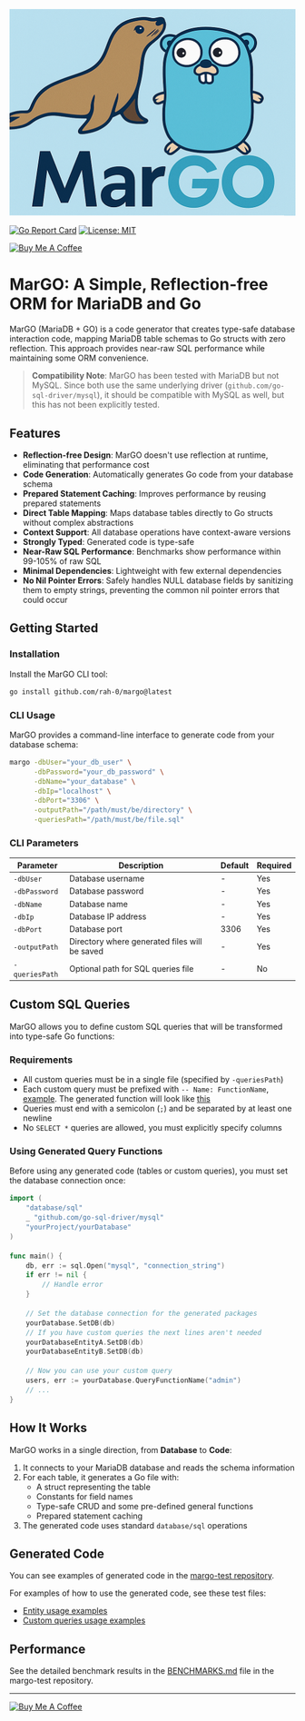 ![MarGO logo](https://github.com/rah-0/margo-test/blob/master/margo.png "MariaDB's Sea Lion with Golang's Gopher")

[![Go Report Card](https://goreportcard.com/badge/github.com/rah-0/margo?v=1)](https://goreportcard.com/report/github.com/rah-0/margo)
[![License: MIT](https://img.shields.io/badge/License-MIT-yellow.svg)](https://opensource.org/licenses/MIT)

<a href="https://www.buymeacoffee.com/rah.0" target="_blank">
  <img src="https://cdn.buymeacoffee.com/buttons/v2/arial-orange.png" alt="Buy Me A Coffee" height="50" style="height:50px;">
</a>

# MarGO: A Simple, Reflection-free ORM for MariaDB and Go

MarGO (MariaDB + GO) is a code generator that creates type-safe database interaction code, mapping MariaDB table schemas to Go structs with zero reflection. This approach provides near-raw SQL performance while maintaining some ORM convenience.

> **Compatibility Note**: MarGO has been tested with MariaDB but not MySQL. Since both use the same underlying driver (`github.com/go-sql-driver/mysql`), it should be compatible with MySQL as well, but this has not been explicitly tested.

## Features

- **Reflection-free Design**: MarGO doesn't use reflection at runtime, eliminating that performance cost
- **Code Generation**: Automatically generates Go code from your database schema
- **Prepared Statement Caching**: Improves performance by reusing prepared statements
- **Direct Table Mapping**: Maps database tables directly to Go structs without complex abstractions
- **Context Support**: All database operations have context-aware versions
- **Strongly Typed**: Generated code is type-safe
- **Near-Raw SQL Performance**: Benchmarks show performance within 99-105% of raw SQL
- **Minimal Dependencies**: Lightweight with few external dependencies
- **No Nil Pointer Errors**: Safely handles NULL database fields by sanitizing them to empty strings, preventing the common nil pointer errors that could occur

## Getting Started

### Installation

Install the MarGO CLI tool:

```bash
go install github.com/rah-0/margo@latest
```

### CLI Usage

MarGO provides a command-line interface to generate code from your database schema:

```bash
margo -dbUser="your_db_user" \
      -dbPassword="your_db_password" \
      -dbName="your_database" \
      -dbIp="localhost" \
      -dbPort="3306" \
      -outputPath="/path/must/be/directory" \
      -queriesPath="/path/must/be/file.sql"
```

### CLI Parameters

| Parameter     | Description                                   | Default | Required |
|---------------|-----------------------------------------------|---------|----------|
| `-dbUser`     | Database username                             | -       | Yes      |
| `-dbPassword` | Database password                             | -       | Yes      |
| `-dbName`     | Database name                                 | -       | Yes      |
| `-dbIp`       | Database IP address                           | -       | Yes      |
| `-dbPort`     | Database port                                 | 3306    | Yes      |
| `-outputPath` | Directory where generated files will be saved | -       | Yes      |
| `-queriesPath`| Optional path for SQL queries file            | -       | No       |

## Custom SQL Queries

MarGO allows you to define custom SQL queries that will be transformed into type-safe Go functions:

### Requirements

- All custom queries must be in a single file (specified by `-queriesPath`)
- Each custom query must be prefixed with `-- Name: FunctionName`, [example](https://github.com/rah-0/margo/blob/master/doc/sql/queries.sql#L1). The generated function will look like [this](https://github.com/rah-0/margo-test/blob/master/dbs/Template/queries.go#L78)
- Queries must end with a semicolon (`;`) and be separated by at least one newline
- No `SELECT *` queries are allowed, you must explicitly specify columns

### Using Generated Query Functions

Before using any generated code (tables or custom queries), you must set the database connection once:

```go
import (
    "database/sql"
    _ "github.com/go-sql-driver/mysql"
    "yourProject/yourDatabase"
)

func main() {
    db, err := sql.Open("mysql", "connection_string")
    if err != nil {
        // Handle error
    }
    
    // Set the database connection for the generated packages
    yourDatabase.SetDB(db)
    // If you have custom queries the next lines aren't needed
    yourDatabaseEntityA.SetDB(db)
    yourDatabaseEntityB.SetDB(db)
    
    // Now you can use your custom query
    users, err := yourDatabase.QueryFunctionName("admin")
    // ...
}
```

## How It Works

MarGO works in a single direction, from **Database** to **Code**:

1. It connects to your MariaDB database and reads the schema information
2. For each table, it generates a Go file with:
   - A struct representing the table
   - Constants for field names
   - Type-safe CRUD and some pre-defined general functions
   - Prepared statement caching
3. The generated code uses standard `database/sql` operations

## Generated Code

You can see examples of generated code in the [margo-test repository](https://github.com/rah-0/margo-test/tree/master/dbs/Template).

For examples of how to use the generated code, see these test files:
- [Entity usage examples](https://github.com/rah-0/margo-test/blob/master/dbs/Template/Alpha/entity_test.go)
- [Custom queries usage examples](https://github.com/rah-0/margo-test/blob/master/dbs/Template/queries_test.go)

## Performance

See the detailed benchmark results in the [BENCHMARKS.md](https://github.com/rah-0/margo-test/blob/master/BENCHMARKS.md) file in the margo-test repository.

---

[![Buy Me A Coffee](https://cdn.buymeacoffee.com/buttons/default-orange.png)](https://www.buymeacoffee.com/rah.0)
